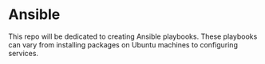 # Ansible
This repo will be dedicated to creating Ansible playbooks. These playbooks can vary from installing packages on Ubuntu machines to configuring services.
